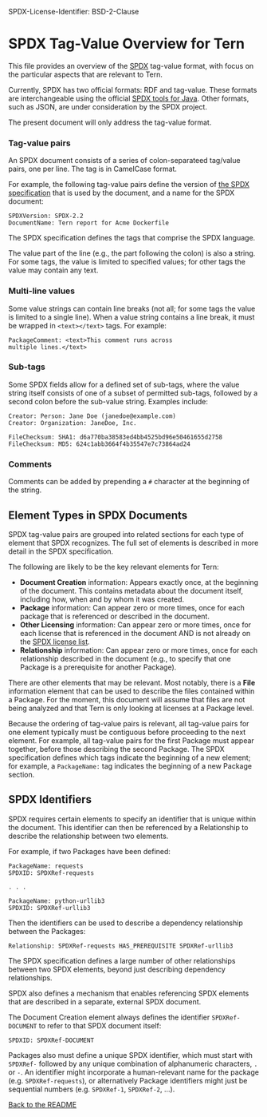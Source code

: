 SPDX-License-Identifier: BSD-2-Clause

# SPDX Tag-Value Overview for Tern

This file provides an overview of the [SPDX](https://spdx.org/) tag-value format, with focus on the particular aspects that are relevant to Tern.

Currently, SPDX has two official formats: RDF and tag-value. These formats are interchangeable using the official [SPDX tools for Java](https://github.com/spdx/tools/]). Other formats, such as JSON, are under consideration by the SPDX project.

The present document will only address the tag-value format.

### Tag-value pairs

An SPDX document consists of a series of colon-separateed tag/value pairs, one per line. The tag is in CamelCase format. 

For example, the following tag-value pairs define the version of [the SPDX specification](https://spdx.org/specifications) that is used by the document, and a name for the SPDX document:

```
SPDXVersion: SPDX-2.2
DocumentName: Tern report for Acme Dockerfile
```

The SPDX specification defines the tags that comprise the SPDX language.

The value part of the line (e.g., the part following the colon) is also a string. For some tags, the value is limited to specified values; for other tags the value may contain any text.

### Multi-line values

Some value strings can contain line breaks (not all; for some tags the value is limited to a single line). When a value string contains a line break, it must be wrapped in `<text></text>` tags. For example:

```
PackageComment: <text>This comment runs across
multiple lines.</text>
```

### Sub-tags

Some SPDX fields allow for a defined set of sub-tags, where the value string itself consists of one of a subset of permitted sub-tags, followed by a second colon before the sub-value string. Examples include:

```
Creator: Person: Jane Doe (janedoe@example.com)
Creator: Organization: JaneDoe, Inc.
```

```
FileChecksum: SHA1: d6a770ba38583ed4bb4525bd96e50461655d2758
FileChecksum: MD5: 624c1abb3664f4b35547e7c73864ad24
```

### Comments

Comments can be added by prepending a `#` character at the beginning of the string.

## Element Types in SPDX Documents

SPDX tag-value pairs are grouped into related sections for each type of element that SPDX recognizes. The full set of elements is described in more detail in the SPDX specification. 

The following are likely to be the key relevant elements for Tern:

* **Document Creation** information: Appears exactly once, at the beginning of the document. This contains metadata about the document itself, including how, when and by whom it was created.
* **Package** information: Can appear zero or more times, once for each package that is referenced or described in the document.
* **Other Licensing** information: Can appear zero or more times, once for each license that is referenced in the document AND is not already on the [SPDX license list](https://spdx.org/licenses/).
* **Relationship** information: Can appear zero or more times, once for each relationship described in the document (e.g., to specify that one Package is a prerequisite for another Package).

There are other elements that may be relevant. Most notably, there is a **File** information element that can be used to describe the files contained within a Package. For the moment, this document will assume that files are not being analyzed and that Tern is only looking at licenses at a Package level.

Because the ordering of tag-value pairs is relevant, all tag-value pairs for one element typically must be contiguous before proceeding to the next element. For example, all tag-value pairs for the first Package must appear together, before those describing the second Package. The SPDX specification defines which tags indicate the beginning of a new element; for example, a `PackageName:` tag indicates the beginning of a new Package section.

## SPDX Identifiers

SPDX requires certain elements to specify an identifier that is unique within the document. This identifier can then be referenced by a Relationship to describe the relationship between two elements.

For example, if two Packages have been defined:

```
PackageName: requests
SPDXID: SPDXRef-requests

. . .

PackageName: python-urllib3
SPDXID: SPDXRef-urllib3
```

Then the identifiers can be used to describe a dependency relationship between the Packages:

```
Relationship: SPDXRef-requests HAS_PREREQUISITE SPDXRef-urllib3
```

The SPDX specification defines a large number of other relationships between two SPDX elements, beyond just describing dependency relationships.

SPDX also defines a mechanism that enables referencing SPDX elements that are described in a separate, external SPDX document.

The Document Creation element always defines the identifier `SPDXRef-DOCUMENT` to refer to that SPDX document itself:

```
SPDXID: SPDXRef-DOCUMENT
```

Packages also must define a unique SPDX identifier, which must start with `SPDXRef-` followed by any unique combination of alphanumeric characters, `.` or `-`. An identifier might incorporate a human-relevant name for the package (e.g. `SPDXRef-requests`), or alternatively Package identifiers might just be sequential numbers (e.g. `SPDXRef-1`, `SPDXRef-2`, ...).

[Back to the README](../README.md)
